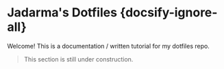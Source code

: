 # Jadarma's Dotfiles {docsify-ignore-all}

Welcome! This is a documentation / written tutorial for my dotfiles repo. 

> This section is still under construction.
